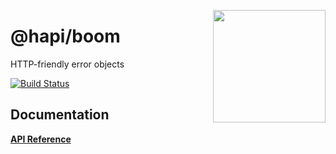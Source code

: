 <a href="http://hapijs.com"><img src="https://raw.githubusercontent.com/hapijs/assets/master/images/family.png" width="180px" align="right" /></a>

# @hapi/boom

HTTP-friendly error objects

[![Build Status](https://secure.travis-ci.org/hapijs/boom.svg)](http://travis-ci.org/hapijs/boom)

## Documentation

[**API Reference**](API.md)
